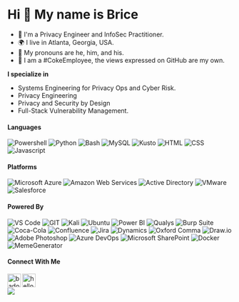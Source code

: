 Hi 👋 My name is Brice
=============================
* :closed_lock_with_key: I'm a Privacy Engineer and InfoSec Practitioner.
* 🌍 I live in Atlanta, Georgia, USA.
* 👨 My pronouns are he, him, and his.
* :loudspeaker: I am a #CokeEmployee, the views expressed on GitHub are my own.

**I specialize in**
* Systems Engineering for Privacy Ops and Cyber Risk.
* Privacy Engineering
* Privacy and Security by Design
* Full-Stack Vulnerability Management.

#### Languages
![Powershell](https://img.shields.io/badge/powershell-%5391FE.svg?style=for-the-badge&logo=powershell&logoColor=white&color=5391FE)
![Python](https://img.shields.io/badge/python-%3776AB.svg?style=for-the-badge&logo=python&logoColor=white&color=3776AB)
![Bash](https://img.shields.io/badge/bash-%4EAA25.svg?style=for-the-badge&logo=gnu-bash&logoColor=white&color=4EAA25)
![MySQL](https://img.shields.io/badge/SQL-%4479a1.svg?style=for-the-badge&logo=mysql&logoColor=white&color=4479a1)
![Kusto](https://img.shields.io/badge/Kusto-5E5E5E?logo=Microsoft&logoColor=white&style=for-the-badge)
![HTML](https://img.shields.io/badge/html5-%3776AB.svg?style=for-the-badge&logo=html5&logoColor=white&color=E34F26)
![CSS](https://img.shields.io/badge/css3-%1572B6.svg?style=for-the-badge&logo=css3&logoColor=white&color=1572B6)
![Javascript](https://img.shields.io/badge/javscript-%F7DF1E.svg?style=for-the-badge&logo=javascript&logoColor=black&color=F7DF1E)

#### Platforms
![Microsoft Azure](https://img.shields.io/badge/Azure-0078D4?logo=microsoft-azure&logoColor=white&style=for-the-badge)
![Amazon Web Services](https://img.shields.io/badge/AWS-232F3E?logo=amazon-aws&logoColor=white&style=for-the-badge)
![Active Directory](https://img.shields.io/badge/Active%20Directory-5E5E5E?logo=Microsoft&logoColor=white&style=for-the-badge)
![VMware](https://img.shields.io/badge/vmware-607078.svg?style=for-the-badge&logo=vmware&logoColor=white&color=00a1e0)
![Salesforce](https://img.shields.io/badge/Salesforce-00A1e0.svg?style=for-the-badge&logo=salesforce&logoColor=white&color=00a1e0)

#### Powered By 
![VS Code](https://img.shields.io/badge/VS%20Code-007ACC.svg?&style=for-the-badge&logo=visual-studio-code&logoColor=white)
![GIT](https://img.shields.io/badge/git-%3776AB.svg?style=for-the-badge&logo=git&logoColor=white&color=F05032)
![Kali](https://img.shields.io/badge/kali-557c94.svg?style=for-the-badge&logo=kali-linux&logoColor=white)
![Ubuntu](https://img.shields.io/badge/Ubuntu-E95420.svg?style=for-the-badge&logo=ubuntu&logoColor=white)
![Power BI](https://img.shields.io/badge/power%20bi-f2c811.svg?&style=for-the-badge&logo=power-bi&logoColor=white)
![Qualys](https://img.shields.io/badge/Qualys-Ed2e26.svg?style=for-the-badge&logo=qualys&logoColor=white)
![Burp Suite](https://img.shields.io/badge/Burp%20Suite-ff6633.svg?style=for-the-badge&logo=pytorch-lightning&logoColor=white)
![Coca-Cola](https://img.shields.io/badge/Coke%20Zero-f40000.svg?style=for-the-badge&logo=coca-cola&logoColor=black)
![Confluence](https://img.shields.io/badge/confluence-172b4d.svg?style=for-the-badge&logo=confluence&logoColor=white)
![Jira](https://img.shields.io/badge/jira-0052cc.svg?style=for-the-badge&logo=confluence&logoColor=white)
![Dynamics](https://img.shields.io/badge/Dynamics-002050.svg?style=for-the-badge&logo=dynamics-365&logoColor=white)
![Oxford Comma](https://img.shields.io/badge/Oxford%20Commas-2496ed.svg?style=for-the-badge&logo=common-workflow-language&logoColor=white)
![Draw.io](https://img.shields.io/badge/Draw.io-F08705.svg?style=for-the-badge&logo=diagrams.net&logoColor=white)
![Adobe Photoshop](https://img.shields.io/badge/Photoshop-31A8ff.svg?style=for-the-badge&logo=adobe-photoshop&logoColor=white)
![Azure DevOps](https://img.shields.io/badge/Azure%20DevOps-0078d7.svg?style=for-the-badge&logo=azure-devops&logoColor=white)
![Microsoft SharePoint](https://img.shields.io/badge/Sharepoint-0078d4.svg?style=for-the-badge&logo=microsoft-sharepoint&logoColor=white)
![Docker](https://img.shields.io/badge/docker-2496ed.svg?style=for-the-badge&logo=docker&logoColor=white)
![MemeGenerator](https://img.shields.io/badge/Meme-Generator-f40000.svg?&style=for-the-badge&logoColor=white)

#### Connect With Me 
  <a href="https://www.linkedin.com/in/badobson" target="blank"><img align="left" src="https://img.shields.io/badge/BADobson-informational?style=for-the-badge&logo=LinkedIn&logoColor=white&color=0077B5" alt="badobson" height="30" /></a>
  <a href="mailto:hello@bricedobson.com" target="blank"><img align="left" src="https://img.shields.io/badge/hello@bricedobson.com-informational?style=for-the-badge&logo=Microsoft%20Outlook&logoColor=white&color=0078D4" alt="hello@bricedobson.com" height="30" /></a>
<br>

![](https://komarev.com/ghpvc/?username=bricedobson)
